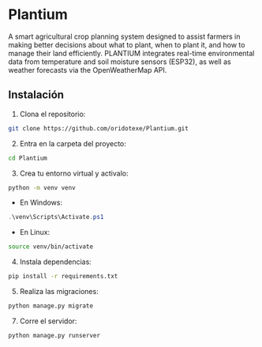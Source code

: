 # Plantium
A smart agricultural crop planning system designed to assist farmers in making better decisions about what to plant, when to plant it, and how to manage their land efficiently. PLANTIUM integrates real-time environmental data from temperature and soil moisture sensors (ESP32), as well as weather forecasts via the OpenWeatherMap API.

## Instalación
1. Clona el repositorio:

```Bash
git clone https://github.com/oridotexe/Plantium.git
```

2. Entra en la carpeta del proyecto:

```Bash
cd Plantium
```

3. Crea tu entorno virtual y activalo:

```Bash
python -m venv venv
```

- En Windows:
```Powershell
.\venv\Scripts\Activate.ps1
```

- En Linux:
```Bash
source venv/bin/activate
```

4. Instala dependencias:
```Bash
pip install -r requirements.txt
```

5. Realiza las migraciones:
```Bash
python manage.py migrate
```

7. Corre el servidor:
```Bash
python manage.py runserver
```
